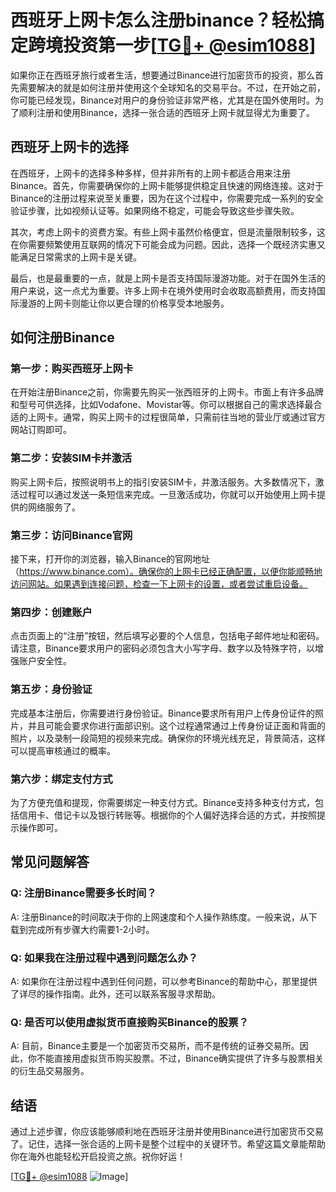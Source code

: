 # 西班牙上网卡怎么注册binance？轻松搞定跨境投资第一步[[TG💪+ @esim1088](https://t.me/s/esim1088)]

如果你正在西班牙旅行或者生活，想要通过Binance进行加密货币的投资，那么首先需要解决的就是如何注册并使用这个全球知名的交易平台。不过，在开始之前，你可能已经发现，Binance对用户的身份验证非常严格，尤其是在国外使用时。为了顺利注册和使用Binance，选择一张合适的西班牙上网卡就显得尤为重要了。

## 西班牙上网卡的选择

在西班牙，上网卡的选择多种多样，但并非所有的上网卡都适合用来注册Binance。首先，你需要确保你的上网卡能够提供稳定且快速的网络连接。这对于Binance的注册过程来说至关重要，因为在这个过程中，你需要完成一系列的安全验证步骤，比如视频认证等。如果网络不稳定，可能会导致这些步骤失败。

其次，考虑上网卡的资费方案。有些上网卡虽然价格便宜，但是流量限制较多，这在你需要频繁使用互联网的情况下可能会成为问题。因此，选择一个既经济实惠又能满足日常需求的上网卡是关键。

最后，也是最重要的一点，就是上网卡是否支持国际漫游功能。对于在国外生活的用户来说，这一点尤为重要。许多上网卡在境外使用时会收取高额费用，而支持国际漫游的上网卡则能让你以更合理的价格享受本地服务。

## 如何注册Binance

### 第一步：购买西班牙上网卡

在开始注册Binance之前，你需要先购买一张西班牙的上网卡。市面上有许多品牌和型号可供选择，比如Vodafone、Movistar等。你可以根据自己的需求选择最合适的上网卡。通常，购买上网卡的过程很简单，只需前往当地的营业厅或通过官方网站订购即可。

### 第二步：安装SIM卡并激活

购买上网卡后，按照说明书上的指引安装SIM卡，并激活服务。大多数情况下，激活过程可以通过发送一条短信来完成。一旦激活成功，你就可以开始使用上网卡提供的网络服务了。

### 第三步：访问Binance官网

接下来，打开你的浏览器，输入Binance的官网地址（https://www.binance.com）。确保你的上网卡已经正确配置，以便你能顺畅地访问网站。如果遇到连接问题，检查一下上网卡的设置，或者尝试重启设备。

### 第四步：创建账户

点击页面上的“注册”按钮，然后填写必要的个人信息，包括电子邮件地址和密码。请注意，Binance要求用户的密码必须包含大小写字母、数字以及特殊字符，以增强账户安全性。

### 第五步：身份验证

完成基本注册后，你需要进行身份验证。Binance要求所有用户上传身份证件的照片，并且可能会要求你进行面部识别。这个过程通常通过上传身份证正面和背面的照片，以及录制一段简短的视频来完成。确保你的环境光线充足，背景简洁，这样可以提高审核通过的概率。

### 第六步：绑定支付方式

为了方便充值和提现，你需要绑定一种支付方式。Binance支持多种支付方式，包括信用卡、借记卡以及银行转账等。根据你的个人偏好选择合适的方式，并按照提示操作即可。

## 常见问题解答

### Q: 注册Binance需要多长时间？

A: 注册Binance的时间取决于你的上网速度和个人操作熟练度。一般来说，从下载到完成所有步骤大约需要1-2小时。

### Q: 如果我在注册过程中遇到问题怎么办？

A: 如果你在注册过程中遇到任何问题，可以参考Binance的帮助中心，那里提供了详尽的操作指南。此外，还可以联系客服寻求帮助。

### Q: 是否可以使用虚拟货币直接购买Binance的股票？

A: 目前，Binance主要是一个加密货币交易所，而不是传统的证券交易所。因此，你不能直接用虚拟货币购买股票。不过，Binance确实提供了许多与股票相关的衍生品交易服务。

## 结语

通过上述步骤，你应该能够顺利地在西班牙注册并使用Binance进行加密货币交易了。记住，选择一张合适的上网卡是整个过程中的关键环节。希望这篇文章能帮助你在海外也能轻松开启投资之旅。祝你好运！

[[TG💪+ @esim1088](https://t.me/s/esim1088) ![Image](https://i.postimg.cc/4NQfJmqS/Snipaste-2025-05-13-00-14-12.png)]